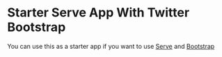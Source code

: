 # Starter Serve App With Twitter Bootstrap

You can use this as a starter app if you want to use
[Serve](http://www.get-serve.com) and
[Bootstrap](https://github.com/thomas-mcdonald/bootstrap-sass)  
